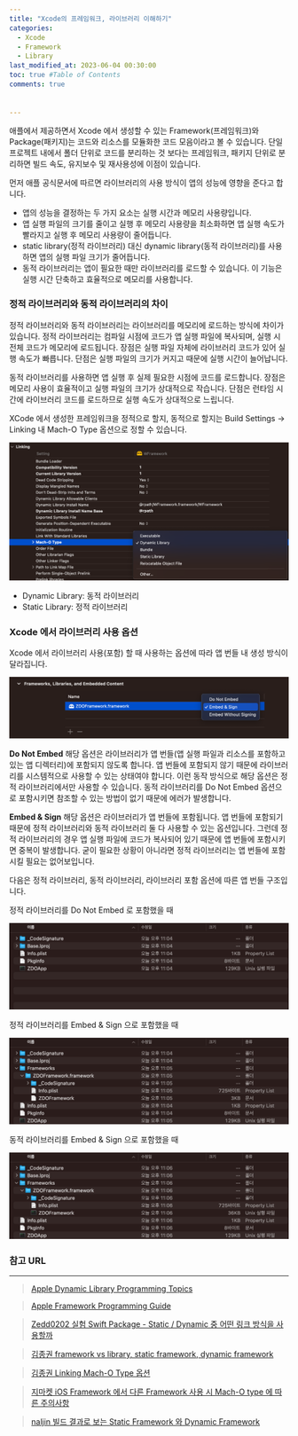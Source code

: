 ```yaml
---
title: "Xcode의 프레임워크, 라이브러리 이해하기"
categories:
  - Xcode
  - Framework
  - Library
last_modified_at: 2023-06-04 00:30:00
toc: true #Table of Contents
comments: true


---
```


애플에서 제공하면서 Xcode 에서 생성할 수 있는 Framework(프레임워크)와 Package(패키지)는 코드와 리소스를 모듈화한 코드 모음이라고 볼 수 있습니다.
단일 프로젝트 내에서 폴더 단위로 코드를 분리하는 것 보다는 프레임워크, 패키지 단위로 분리하면 빌드 속도, 유지보수 및 재사용성에 이점이 있습니다.

먼저 애플 공식문서에 따르면 라이브러리의 사용 방식이 앱의 성능에 영향을 준다고 합니다.
- 앱의 성능을 결정하는 두 가지 요소는 실행 시간과 메모리 사용량입니다.
- 앱 실행 파일의 크기를 줄이고 실행 후 메모리 사용량을 최소화하면 앱 실행 속도가 빨라지고 실행 후 메모리 사용량이 줄어듭니다.
- static library(정적 라이브러리) 대신 dynamic library(동적 라이브러리)를 사용하면 앱의 실행 파일 크기가 줄어듭니다.
- 동적 라이브러리는 앱이 필요한 때만 라이브러리를 로드할 수 있습니다. 이 기능은 실행 시간 단축하고 효율적으로 메모리를 사용합니다.

###  정적 라이브러리와 동적 라이브러리의 차이
정적 라이브러리와 동적 라이브러리는 라이브러리를 메모리에 로드하는 방식에 차이가 있습니다.
정적 라이브러리는 컴파일 시점에 코드가 앱 실행 파일에 복사되며, 실행 시 전체 코드가 메모리에 로드됩니다.
장점은 실행 파일 자체에 라이브러리 코드가 있어 실행 속도가 빠릅니다.
단점은 실행 파일의 크기가 커지고 때문에 실행 시간이 늘어납니다.

동적 라이브러리를 사용하면 앱 실행 후 실제 필요한 시점에 코드를 로드합니다.
장점은 메모리 사용이 효율적이고 실행 파일의 크기가 상대적으로 작습니다.
단점은 런타임 시간에 라이브러리 코드를 로드하므로 실행 속도가 상대적으로 느립니다.

XCode 에서 생성한 프레임워크을 정적으로 할지, 동적으로 할지는 Build Settings -> Linking 내 Mach-O Type 옵션으로 정할 수 있습니다.

![2023-06-03-Mach-O.png](/assets/image/2023-06-03-Mach-O.png)

- Dynamic Library: 동적 라이브러리
- Static Library: 정적 라이브러리

### Xcode 에서 라이브러리 사용 옵션

Xcode 에서 라이브러리 사용(포함) 할 때 사용하는 옵션에 따라 앱 번들 내 생성 방식이 달라집니다.

![2023-06-03-Framework-option.png](/assets/image/2023-06-03-Framework-option.png)

**Do Not Embed**
해당 옵션은 라이브러리가 앱 번들(앱 실행 파일과 리소스를 포함하고 있는 앱 디렉터리)에 포함되지 않도록 합니다. 앱 번들에 포함되지 않기 때문에 라이브러리를 시스템적으로 사용할 수 있는 상태여야 합니다. 이런 동작 방식으로 해당 옵션은 정적 라이브러리에서만 사용할 수 있습니다. 동적 라이브러리를 Do Not Embed 옵션으로 포함시키면 참조할 수 있는 방법이 없기 때문에 에러가 발생합니다.

**Embed & Sign**
해당 옵션은 라이브러리가 앱 번들에 포함됩니다. 앱 번들에 포함되기 때문에 정적 라이브러리와 동적 라이브러리 둘 다 사용할 수 있는 옵션입니다. 그런데 정적 라이브러리의 경우 앱 실행 파일에 코드가 복사되어 있기 때문에 앱 번들에 포함시키면 중복이 발생합니다. 굳이 필요한 상황이 아니라면 정적 라이브러리는 앱 번들에 포함시킬 필요는 없어보입니다.

다음은 정적 라이브러리, 동적 라이브러리, 라이브러리 포함 옵션에 따른 앱 번들 구조입니다.

정적 라이브러리를 Do Not Embed 로 포함했을 때

![2023-06-03-App-Bundle-static-Do-Not-Embed.png](/assets/image/2023-06-03-App-Bundle-static-Do-Not-Embed.png)

정적 라이브러리를 Embed & Sign 으로 포함했을 때

![2023-06-03-App-Bundle-static-Embed-Sign.png](/assets/image/2023-06-03-App-Bundle-static-Embed-Sign.png)

동적 라이브러리를 Embed & Sign 으로 포함했을 때

![2023-06-03-App-Bundle-dynamic-Embed-Sign.png](/assets/image/2023-06-03-App-Bundle-dynamic-Embed-Sign.png)

### 참고 URL

---

> [Apple Dynamic Library Programming Topics](https://developer.apple.com/library/archive/documentation/DeveloperTools/Conceptual/DynamicLibraries/000-Introduction/Introduction.html#//apple_ref/doc/uid/TP40001908-SW1)

> [Apple Framework Programming Guide](https://developer.apple.com/library/archive/documentation/MacOSX/Conceptual/BPFrameworks/Frameworks.html#//apple_ref/doc/uid/10000183-SW1)

> [Zedd0202 실험 Swift Package - Static / Dynamic 중 어떤 링크 방식을 사용할까](https://zeddios.tistory.com/1313)

> [김종권 framework vs library, static framework, dynamic framework](https://ios-development.tistory.com/281)

> [김종권 Linking Mach-O Type 옵션](https://ios-development.tistory.com/1009)

> [지마켓 iOS Framework 에서 다른 Framework 사용 시 Mach-O type 에 따른 주의사항](https://dev.gmarket.com/53)

> [naljin 빌드 결과로 보는 Static Framework 와 Dynamic Framework](https://sujinnaljin.medium.com/ios-빌드-결과로-보는-static-framework-와-dynamic-framework-8568c5840e59)
